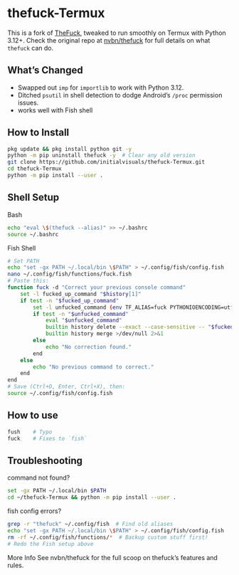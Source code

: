 # thefuck-Termux

This is a fork of [TheFuck](https://github.com/nvbn/thefuck), tweaked to run smoothly on Termux with Python 3.12+. Check the original repo at [nvbn/thefuck](https://github.com/nvbn/thefuck) for full details on what `thefuck` can do.

## What’s Changed
- Swapped out `imp` for `importlib` to work with Python 3.12.
- Ditched `psutil` in shell detection to dodge Android’s `/proc` permission issues.
- works well with Fish shell

## How to Install
```bash
pkg update && pkg install python git -y
python -m pip uninstall thefuck -y  # Clear any old version
git clone https://github.com/initialvisuals/thefuck-Termux.git
cd thefuck-Termux
python -m pip install --user .
```

## Shell Setup

Bash
```bash
echo "eval \$(thefuck --alias)" >> ~/.bashrc
source ~/.bashrc
```

Fish Shell
```bash
# Set PATH
echo "set -gx PATH ~/.local/bin \$PATH" > ~/.config/fish/config.fish
nano ~/.config/fish/functions/fuck.fish
# Paste this:
function fuck -d "Correct your previous console command"
    set -l fucked_up_command "$history[1]"
    if test -n "$fucked_up_command"
        set -l unfucked_command (env TF_ALIAS=fuck PYTHONIOENCODING=utf-8 thefuck "$fucked_up_command")
        if test -n "$unfucked_command"
            eval "$unfucked_command"
            builtin history delete --exact --case-sensitive -- "$fucked_up_command"
            builtin history merge >/dev/null 2>&1
        else
            echo "No correction found."
        end
    else
        echo "No previous command to correct."
    end
end
# Save (Ctrl+O, Enter, Ctrl+X), then:
source ~/.config/fish/config.fish
```

## How to use
```bash
fush    # Typo
fuck    # Fixes to `fish`
```
## Troubleshooting

command not found?

```bash
set -gx PATH ~/.local/bin $PATH
cd ~/thefuck-Termux && python -m pip install --user .
```

fish config errors?
```bash
grep -r "thefuck" ~/.config/fish  # Find old aliases
echo "set -gx PATH ~/.local/bin \$PATH" > ~/.config/fish/config.fish
rm -rf ~/.config/fish/functions/*  # Backup custom stuff first!
# Redo the Fish setup above
```

More Info
See nvbn/thefuck for the full scoop on thefuck’s features and rules.




